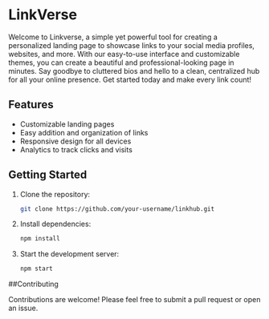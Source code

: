 # LinkVerse

Welcome to Linkverse, a simple yet powerful tool for creating a personalized landing page to showcase links to your social media profiles, websites, and more. With our easy-to-use interface and customizable themes, you can create a beautiful and professional-looking page in minutes. Say goodbye to cluttered bios and hello to a clean, centralized hub for all your online presence. Get started today and make every link count!

## Features

- Customizable landing pages
- Easy addition and organization of links
- Responsive design for all devices
- Analytics to track clicks and visits

## Getting Started

1. Clone the repository:

   ```bash
   git clone https://github.com/your-username/linkhub.git
   
2. Install dependencies:

   ```bash
   npm install

3. Start the development server:

   ```bash
   npm start

##Contributing

Contributions are welcome! Please feel free to submit a pull request or open an issue.
